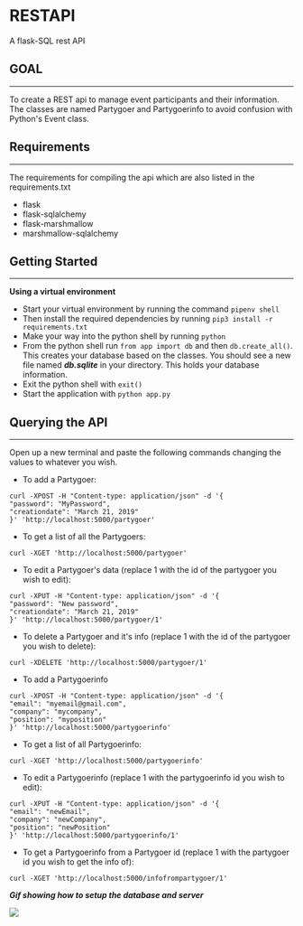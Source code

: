 # RESTAPI
A flask-SQL rest API

GOAL
-----
-----
To create a REST api to manage event participants and their information. The classes are named Partygoer and Partygoerinfo to
avoid confusion with Python's Event class.

Requirements
-------------
-------------
The requirements for compiling the api which are also listed in the requirements.txt
- flask
- flask-sqlalchemy
- flask-marshmallow
- marshmallow-sqlalchemy


Getting Started
---------------
---------------
**Using a virtual environment**

- Start your virtual environment by running the command ```pipenv shell```
- Then install the required dependencies by running ```pip3 install -r requirements.txt```
- Make your way into the python shell by running ```python```
- From the python shell run ```from app import db``` and then ```db.create_all()```. This creates your database based on the classes.
You should see a new file named ***db.sqlite*** in your directory. This holds your database information.
- Exit the python shell with ```exit()```
- Start the application with ```python app.py```

Querying the API
---------------
-------------
Open up a new terminal and paste the following commands changing the values to whatever you wish.
- To add a Partygoer:
```
curl -XPOST -H "Content-type: application/json" -d '{
"password": "MyPassword",
"creationdate": "March 21, 2019"
}' 'http://localhost:5000/partygoer'
```
- To get a list of all the Partygoers:
```
curl -XGET 'http://localhost:5000/partygoer'
```

- To edit a Partygoer's data (replace 1 with the id of the partygoer you wish to edit):
```
curl -XPUT -H "Content-type: application/json" -d '{
"password": "New password",
"creationdate": "March 21, 2019"
}' 'http://localhost:5000/partygoer/1'
```
- To delete a Partygoer and it's info (replace 1 with the id of the partygoer you wish to delete):
```
curl -XDELETE 'http://localhost:5000/partygoer/1'
```
- To add a Partygoerinfo
```
curl -XPOST -H "Content-type: application/json" -d '{
"email": "myemail@gmail.com",
"company": "mycompany",
"position": "myposition"
}' 'http://localhost:5000/partygoerinfo'
```
- To get a list of all Partygoerinfo:
```
curl -XGET 'http://localhost:5000/partygoerinfo'
```
- To edit a Partygoerinfo (replace 1 with the partygoerinfo id you wish to edit):
```
curl -XPUT -H "Content-type: application/json" -d '{
"email": "newEmail",
"company": "newCompany",
"position": "newPosition"
}' 'http://localhost:5000/partygoerinfo/1'
```
- To get a Partygoerinfo from a Partygoer id (replace 1 with the partygoer id you wish to get the info of):
```
curl -XGET 'http://localhost:5000/infofrompartygoer/1'
```
***Gif showing how to setup the database and server***

![](setup.gif)
